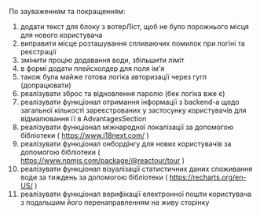 По зауваженням та покращенням:

1) додати текст для блоку з вотерЛіст, щоб не було порожнього місця для нового користувача
2) виправити місце розташування спливаючих помилок при логіні та реєстрації
3) змінити процію додавання води, збільшити ліміт
4) в формі додати плейсхолдер для поля ім'я
5) також була майже готова логіка авторизації через гугл (допрацювати)
6) реалізувати зброс та відновлення паролю (бек логіка вже є)
7) реалізувати функціонал отримання інформації з backend-а щодо загальної кількості зареєстрованих у застосунку користувачів для відмалювання її в AdvantagesSection
8) реалізувати функціонал міжнародної локалізації за допомогою бібліотеки ( https://www.i18next.com/ )
9) реалізувати функціонал онбордінгу для нових користувачів за допомогою бібліотеки ( https://www.npmjs.com/package/@reactour/tour )
10) реалізувати функціонал візуалізації статистичних даних споживання води за тиждень за допомогою бібліотеки ( https://recharts.org/en-US/ )
11) реалізувати функціонал верифікації електронної пошти користувача з подальшим його перенаправленням на живу сторінку
